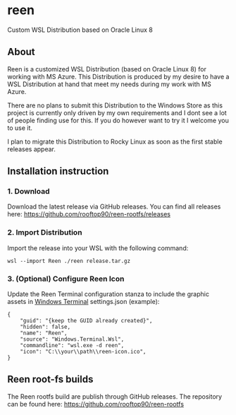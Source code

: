 # reen

Custom WSL Distribution based on Oracle Linux 8

## About 
Reen is a customized WSL Distribution (based on Oracle Linux 8) for working with MS Azure. This Distribution is produced by my desire to have a WSL Distribution at hand that meet my needs during my work with MS Azure.

There are no plans to submit this Distribution to the Windows Store as this project is currently only driven by my own requirements and I dont see a lot of people finding use for this. If you do however want to try it I welcome you to use it.

I plan to migrate this Distribution to Rocky Linux as soon as the first stable releases appear.

## Installation instruction

### 1. Download

Download the latest release via GitHub releases. You can find all releases here: https://github.com/rooftop90/reen-rootfs/releases  

### 2. Import Distribution
Import the release into your WSL with the following command:
```
wsl --import Reen ./reen release.tar.gz
```

### 3. (Optional) Configure Reen Icon
Update the Reen Terminal configuration stanza to include the graphic assets in [Windows Terminal](https://github.com/microsoft/terminal) settings.json (example):

```
{
    "guid": "{keep the GUID already created}",
    "hidden": false,
    "name": "Reen",
    "source": "Windows.Terminal.Wsl",
    "commandline": "wsl.exe -d reen",
	"icon": "C:\\your\\path\\reen-icon.ico",
}
```

## Reen root-fs builds
The Reen rootfs build are publish through GitHub releases. The repository can be found here: https://github.com/rooftop90/reen-rootfs